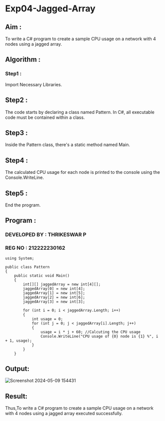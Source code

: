 # Exp04-Jagged-Array
## Aim :
To write a C# program to create a sample CPU usage on a network with 4 nodes using a jagged array.
## Algorithm :
### Step1 :
Import Necessary Libraries.

## Step2 :
The code starts by declaring a class named Pattern. In C#, all executable code must be contained within a class.

## Step3 : 
Inside the Pattern class, there's a static method named Main.

## Step4 :
The calculated CPU usage for each node is printed to the console using the Console.WriteLine.

## Step5 :
End the program.

## Program :
### DEVELOPED BY : THRIKESWAR P
### REG NO : 212222230162
```
using System;

public class Pattern
{
    public static void Main()
    {
        int[][] jaggedArray = new int[4][];
        jaggedArray[0] = new int[4];
        jaggedArray[1] = new int[5];
        jaggedArray[2] = new int[6];
        jaggedArray[3] = new int[3];

        for (int i = 0; i < jaggedArray.Length; i++)
        {
            int usage = 0; 
            for (int j = 0; j < jaggedArray[i].Length; j++)
            {
                usage = i * j + 60; //Calcuting the CPU usage
                Console.WriteLine("CPU usage of {0} node is {1} %", i + 1, usage);
            }
        }
    }
```
## Output:
![Screenshot 2024-05-09 154431](https://github.com/thrikesh/Exp04-Jagged-Array/assets/119576222/61b23ba6-44cc-4449-ab11-76a4000046b9)

## Result:
Thus,To write a C# program to create a sample CPU usage on a network with 4 nodes using a jagged array executed successfully.
